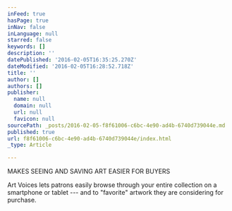 ```yaml
---
inFeed: true
hasPage: true
inNav: false
inLanguage: null
starred: false
keywords: []
description: ''
datePublished: '2016-02-05T16:35:25.270Z'
dateModified: '2016-02-05T16:28:52.718Z'
title: ''
author: []
authors: []
publisher:
  name: null
  domain: null
  url: null
  favicon: null
sourcePath: _posts/2016-02-05-f8f61006-c6bc-4e90-ad4b-6740d739044e.md
published: true
url: f8f61006-c6bc-4e90-ad4b-6740d739044e/index.html
_type: Article

---
```

MAKES SEEING AND SAVING
ART EASIER FOR BUYERS

Art Voices lets patrons easily browse through
your entire collection on a smartphone or
tablet --- and to "favorite" artwork they are
considering for purchase.
